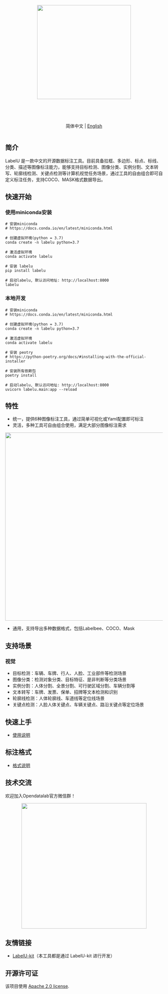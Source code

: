 <div align="center">
<article style="display: flex; flex-direction: column; align-items: center; justify-content: center;">
    <p align="center"><img width="300" src="https://user-images.githubusercontent.com/25022954/209616423-9ab056be-5d62-4eeb-b91d-3b20f64cfcf8.svg" /></p>
    <h1 style="width: 100%; text-align: center;"></h1>
    <p align="center">
        简体中文 | <a href="./README.md" >English</a>
    </p>
</article>
    
   
</div>

## 简介

LabelU 是一款中文的开源数据标注工具。目前具备拉框、多边形、标点、标线、分类、描述等图像标注能力，能够支持目标检测、图像分类、实例分割、文本转写、轮廓线检测、关键点检测等计算机视觉任务场景，通过工具的自由组合即可自定义标注任务，支持COCO、MASK格式数据导出。

## 快速开始

### 使用miniconda安装
```
# 安装miniconda
# https://docs.conda.io/en/latest/miniconda.html

# 创建虚拟环境(python = 3.7)
conda create -n labelu python=3.7

# 激活虚拟环境
conda activate labelu

# 安装 labelu
pip install labelu

# 启动labelu, 默认访问地址: http://localhost:8000
labelu
```

### 本地开发
```
# 安装miniconda
# https://docs.conda.io/en/latest/miniconda.html

# 创建虚拟环境(python = 3.7)
conda create -n labelu python=3.7

# 激活虚拟环境
conda activate labelu

# 安装 peotry
# https://python-poetry.org/docs/#installing-with-the-official-installer

# 安装所有依赖包
poetry install

# 启动labelu, 默认访问地址: http://localhost:8000
uvicorn labelu.main:app --reload
```

## 特性

- 统一，提供6种图像标注工具，通过简单可视化或Yaml配置即可标注
- 灵活，多种工具可自由组合使用，满足大部分图像标注需求

<p align="center">
<img style="width: 600px" src="https://user-images.githubusercontent.com/25022954/209318236-79d3a5c3-2700-46c3-b59a-62d9c132a6c3.gif">
</p>

- 通用，支持导出多种数据格式，包括Labelbee、COCO、Mask

## 支持场景

### 视觉
- 目标检测：车辆、车牌、行人、人脸、工业部件等检测场景
- 图像分类：检测对象分类、目标特征、是非判断等分类场景
- 实例分割：人体分割、全景分割、可行驶区域分割、车辆分割等
- 文本转写：车牌、发票、保单、招牌等文本检测和识别
- 轮廓线检测：人体轮廓线、车道线等定位线场景
- 关键点检测：人脸人体关键点、车辆关键点、路沿关键点等定位场景

## 快速上手

-  [使用说明](./docs/GUIDE.md) 
 
## 标注格式

-  [格式说明](./docs/annotation%20format/README.md)

## 技术交流

欢迎加入Opendatalab官方微信群！

<p align="center">
<img style="width: 400px" src="https://user-images.githubusercontent.com/25022954/208374419-2dffb701-321a-4091-944d-5d913de79a15.jpg">
</p>

## 友情链接

- [LabelU-kit](https://github.com/opendatalab/labelU-Kit)（本工具都是通过 LabelU-kit 进行开发）

## 开源许可证

该项目使用 [Apache 2.0 license](./LICENSE).

